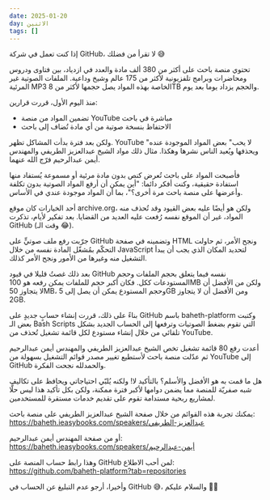 ```yaml
---
date: 2025-01-20
day: الاثنين
tags: []
---
```


إذا كنت تعمل في شركة GitHub، لا تقرأ من فضلك 😅

تحتوي منصة باحث على أكثر من 380 ألف مادة والعدد في ازدياد، بين فتاوى ودروس ومحاضرات وبرامج تلفزيونية لأكثر من 175 عالم وشيخ وداعية. الملفات الصوتية غير المرئية MP3 الخاصة بهذه المواد يصل حجمها لأكثر من 8TB والحجم يزداد يوما بعد يوم.

منذ اليوم الأول، قررت قرارين:
- تضمين المواد من منصة YouTube مباشرة في باحث
- الاحتفاظ بنسخة صوتية من أي مادة تُضاف إلى باحث

ولكن بعد فترة بدأت المشاكل تظهر. YouTube "لا يحب" بعض المواد الموجودة عنده ويحذفها ويُعيد الناس نشرها وهكذا. مثال ذلك مواد الشيخ عبدالعزيز الطريفي والمهندس أيمن عبدالرحيم فرّج الله عنهما.

فأصبحت المواد على باحث تُعرض كنص بدون مادة مرئية أو مسموعة يُستفاد منها استفادة حقيقية، وكنت أفكر دائما: "أين يمكن أن أرفع المواد الصوتية بدون تكلفة وأعرضها على منصة باحث مرة أخرى؟"، بما أن المواد موجودة عندي في الأساس.

أحد الخيارات كان موقع archive.org، ولكن هو أيضًا عليه بعض القيود وقد تُحذف منه المواد، غير أن الموقع نفسه رُفعت عليه العديد من القضايا. بعد تفكير لأيام، تذكرت GitHub (وقت الـ 😂).

جرّبت رفع ملف صوتيٍّ على GitHub وتضمينه في صفحة HTML ونجح الأمر، ثم حاولت التحكّم بمُشغّل المادة نفسه من خلال JavaScript لتحديد المكان الذي يجب أن يبدأ التشغيل منه وغيرها من الأمور ونجح الأمر كذلك.

بعد ذلك غصتُ قليلا في قيود GitHub نفسه فيما يتعلق بحجم الملفات وحجم المستودعات ككل. فكان أكبر حجم للملفات يمكن رفعه هو 100MB ولكن من الأفضل أن لا يتجاوز 50MB، وحجم المستودع يمكن أن يصل إلى 5GB ومن الأفضل أن لا يتجاوز 2GB.

بناءً على ذلك، قررت إنشاء حسابٍ جديدٍ على GitHub باسم baheth-platform وكتبت بعض الـ Bash Scripts التي تقوم بضغط الصوتيات وترفعها إلى الحساب الجديد بشكل تلقائي من خلال إنشاء مستودع لكل قائمة تشغيل تُحذف من YouTube.

أعدت رفع 80 قائمة تشغيل تخص الشيخ عبدالعزيز الطريفي والمهندس أيمن عبدالرحيم ثم عدّلت منصة باحث لأستطيع تغيير مصدر قوائم التشغيل بسهولة من YouTube إلى GitHub والحمدلله نجحت الفكرة.

هل ما قمت به هو الأفضل والأسلم؟ بالتأكيد لا! ولكنه يُلبّي احتياجاتي ويحافظ على تكاليف شبه صفريّة للمنصة مما يضمن دوامها لأكبر فترة ممكنة، ولكن بكل تأكيد هذا ليس حلًّا لمشاريع ربحية مستدامة تقوم على تقديم خدمات مستقرة للمستخدمين.

يمكنك تجربة هذه القوائم من خلال صفحة الشيخ عبدالعزيز الطريفي على منصة باحث:  
https://baheth.ieasybooks.com/speakers/عبدالعزيز-الطريفي

أو من صفحة المهندس أيمن عبدالرحيم:  
https://baheth.ieasybooks.com/speakers/أيمن-عبدالرحيم

وهذا رابط حساب المنصة على GitHub لمن أحب الاطلاع:  
https://github.com/baheth-platform?tab=repositories

وأخيرا، أرجو عدم التبليغ عن الحساب في GitHub 😅، والسلام عليكم 👋🏻
